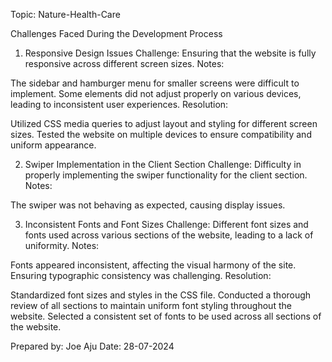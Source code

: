 Topic: Nature-Health-Care

Challenges Faced During the Development Process
1. Responsive Design Issues
Challenge: Ensuring that the website is fully responsive across different screen sizes.
Notes:

The sidebar and hamburger menu for smaller screens were difficult to implement.
Some elements did not adjust properly on various devices, leading to inconsistent user experiences.
Resolution:

Utilized CSS media queries to adjust layout and styling for different screen sizes.
Tested the website on multiple devices to ensure compatibility and uniform appearance.

2. Swiper Implementation in the Client Section
Challenge: Difficulty in properly implementing the swiper functionality for the client section.
Notes:

The swiper was not behaving as expected, causing display issues.

3. Inconsistent Fonts and Font Sizes
Challenge: Different font sizes and fonts used across various sections of the website, leading to a lack of uniformity.
Notes:

Fonts appeared inconsistent, affecting the visual harmony of the site.
Ensuring typographic consistency was challenging.
Resolution:

Standardized font sizes and styles in the CSS file.
Conducted a thorough review of all sections to maintain uniform font styling throughout the website.
Selected a consistent set of fonts to be used across all sections of the website.

Prepared by: Joe Aju
Date: 28-07-2024
